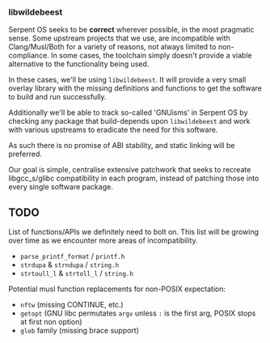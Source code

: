 ### libwildebeest

Serpent OS seeks to be **correct** wherever possible, in the most pragmatic sense.
Some upstream projects that we use, are incompatible with Clang/Musl/Both for a
variety of reasons, not always limited to non-compliance. In some cases, the
toolchain simply doesn't provide a viable alternative to the functionality
being used.

In these cases, we'll be using `libwildebeest`. It will provide a very
small overlay library with the missing definitions and functions to get
the software to build and run successfully.

Additionally we'll be able to track so-called 'GNUisms' in Serpent OS by
checking any package that build-depends upon `libwildebeest` and work with
various upstreams to eradicate the need for this software.

As such there is no promise of ABI stability, and static linking will be
preferred.

Our goal is simple, centralise extensive patchwork that seeks to recreate
libgcc_s/glibc compatibility in each program, instead of patching those
into every single software package.

## TODO

List of functions/APIs we definitely need to bolt on.
This list will be growing over time as we encounter more areas
of incompatibility.

 - `parse_printf_format` / `printf.h`
 - `strdupa` & `strndupa` / `string.h`
 - `strtoull_l` & `strtoll_l` / `string.h`

Potential musl function replacements for non-POSIX expectation:

 - `nftw` (missing CONTINUE, etc.)
 - `getopt` (GNU libc permutates `argv` unless `:` is the first arg, POSIX stops at first non option)
 - `glob` family (missing brace support)
